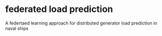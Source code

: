 # federated load prediction
 A federtaed learning approach for distributed generator load prediction in naval ships
